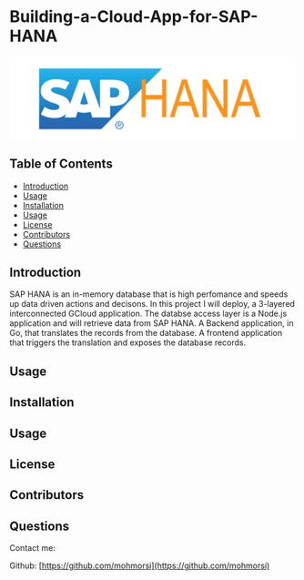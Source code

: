 # Building-a-Cloud-App-for-SAP-HANA

![project image](./img/SAPHANA.png)

## Table of Contents
* [Introduction](#introduction)
* [Usage](#usage)
* [Installation](#installation)
* [Usage](#usage)
* [License](#license)
* [Contributors](#contributors)
* [Questions](#questions)

## Introduction
SAP HANA is an in-memory database that is high perfomance and speeds up data driven actions and decisons. In this project I will deploy, a 3-layered interconnected GCloud application. The databse access layer is a Node.js application and will retrieve data from SAP HANA. A Backend application, in Go, that translates the records from the database. A frontend application that triggers the translation and exposes the database records. 


## Usage
 

## Installation

## Usage

## License

## Contributors

## Questions
Contact me:

Github: [https://github.com/mohmorsi](https://github.com/mohmorsi)




